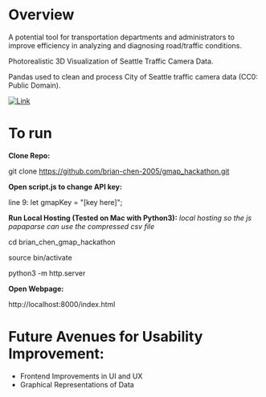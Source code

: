 # Overview

A potential tool for transportation departments and administrators to improve efficiency in analyzing and diagnosing road/traffic conditions.

Photorealistic 3D Visualization of Seattle Traffic Camera Data.

Pandas used to clean and process City of Seattle traffic camera data (CC0: Public Domain).

[![Link](<img width="646" alt="Screenshot 2024-11-10 at 16 32 24" src="https://github.com/user-attachments/assets/a2133834-9a3d-4997-b282-bf3cb73e0186">)](https://www.youtube.com/watch?v=euwJZmTa2h8&ab_channel=BrianChen)

# To run

**Clone Repo:**

git clone https://github.com/brian-chen-2005/gmap_hackathon.git

**Open script.js to change API key:**

line 9: let gmapKey = "[key here]";

**Run Local Hosting (Tested on Mac with Python3):**
_local hosting so the js papaparse can use the compressed csv file_

cd brian_chen_gmap_hackathon

source bin/activate

python3 -m http.server

**Open Webpage:**

http://localhost:8000/index.html

# Future Avenues for Usability Improvement:
* Frontend Improvements in UI and UX
* Graphical Representations of Data
